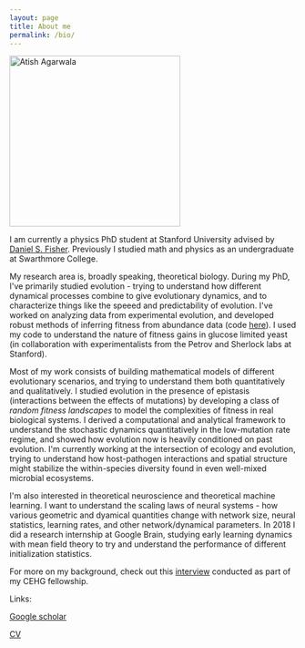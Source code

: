 ```yaml
---
layout: page
title: About me
permalink: /bio/
---
```


<img src="https://ati.sh/images/atish_headshot.jpg" alt="Atish Agarwala" width="300" />

I am currently a physics PhD student at Stanford University advised by 
[Daniel S. Fisher](https://web.stanford.edu/group/dsfisher/index.html).
Previously I studied math and physics as an undergraduate at Swarthmore College.

My research area is, broadly speaking, theoretical biology. During my PhD, I've primarily studied evolution - trying
to understand how different dynamical processes combine to give evolutionary dynamics, and to characterize things like the
speeed and predictability of evolution. I've worked on analyzing data from experimental evolution, and developed robust 
methods
of inferring fitness from abundance data (code [here](https://github.com/barcoding-bfa/fitness-assay-python)). I used my
code to understand the nature of fitness gains in glucose limited yeast (in collaboration with experimentalists from the 
Petrov and Sherlock labs at Stanford).

Most of my work consists of building mathematical models of different evolutionary scenarios, and trying to understand them
both quantitatively and qualitatively. I studied evolution in the presence of epistasis (interactions
between the effects of mutations) by developing a class of _random fitness landscapes_ to model the complexities of fitness
in real biological systems. I derived a computational and analytical framework to understand the stochastic
dynamics quantitatively in the low-mutation rate regime, and showed how evolution now is heavily conditioned on past 
evolution. I'm currently working at the intersection of ecology and evolution, trying to understand how host-pathogen
interactions and spatial structure might stabilize the within-species diversity found in even well-mixed microbial
ecosystems.

I'm also interested in theoretical neuroscience and theoretical machine learning. I want to understand the scaling
laws of neural systems - how various geometric and dyamical quantities change with network size, neural statistics, learning
rates, and other network/dynamical parameters. In 2018 I did a research internship at
Google Brain, studying early learning dynamics with mean field theory to try and understand the performance of
different initialization statistics.

For more on my background, check out this
[interview](https://stanfordcehg.wordpress.com/2018/11/19/fellows-feature-atish-agarwala/)
conducted as part of my CEHG fellowship.

Links:

[Google scholar](https://scholar.google.com/citations?user=yCeAZUoAAAAJ&hl=en)

[CV](https://ati.sh/atishagarwalacv.pdf)
